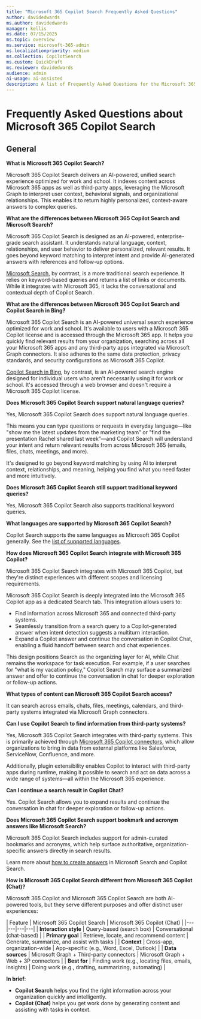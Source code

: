```yaml
---  
title: "Microsoft 365 Copilot Search Frequently Asked Questions"  
author: davidedwards
ms.author: davidedwards  
manager: kellis
ms.date: 07/15/2025
ms.topic: overview
ms.service: microsoft-365-admin
ms.localizationpriority: medium
ms.collection: CopilotSearch
ms.custom: QuickDraft
ms.reviewer: davidedwards
audience: admin
ai-usage: ai-assisted
description: A list of Frequently Asked Questions for the Microsoft 365 Copilot search feature.
---
```


# Frequently Asked Questions about Microsoft 365 Copilot Search

## General

**What is Microsoft 365 Copilot Search?**

Microsoft 365 Copilot Search delivers an AI-powered, unified search experience optimized for work and school. It indexes content across Microsoft 365 apps as well as third-party apps, leveraging the Microsoft Graph to interpret user context, behavioral signals, and organizational relationships. This enables it to return highly personalized, context-aware answers to complex queries.

**What are the differences between Microsoft 365 Copilot Search and Microsoft Search?**

Microsoft 365 Copilot Search is designed as an AI-powered, enterprise-grade search assistant. It understands natural language, context, relationships, and user behavior to deliver personalized, relevant results. It goes beyond keyword matching to interpret intent and provide AI-generated answers with references and follow-up options.

[Microsoft Search](/microsoftsearch/overview-microsoft-search), by contrast, is a more traditional search experience. It relies on keyword-based queries and returns a list of links or documents. While it integrates with Microsoft 365, it lacks the conversational and contextual depth of Copilot Search.

**What are the differences between Microsoft 365 Copilot Search and Copilot Search in Bing?**

Microsoft 365 Copilot Search is an AI-powered universal search experience optimized for work and school. It's available to users with a Microsoft 365 Copilot license and is accessed through the Microsoft 365 app. It helps you quickly find relevant results from your organization, searching across all your Microsoft 365 apps and any third-party apps integrated via Microsoft Graph connectors. It also adheres to the same data protection, privacy standards, and security configurations as Microsoft 365 Copilot. 

[Copilot Search in Bing](https://www.microsoft.com/en-us/bing/copilot-search/), by contrast, is an AI-powered search engine designed for individual users who aren't necessarily using it for work or school. It's accessed through a web browser and doesn't require a Microsoft 365 Copilot license.

**Does Microsoft 365 Copilot Search support natural language queries?**

Yes, Microsoft 365 Copilot Search does support natural language queries.

This means you can type questions or requests in everyday language—like "show me the latest updates from the marketing team” or "find the presentation Rachel shared last week”—and Copilot Search will understand your intent and return relevant results from across Microsoft 365 (emails, files, chats, meetings, and more).

It's designed to go beyond keyword matching by using AI to interpret context, relationships, and meaning, helping you find what you need faster and more intuitively.

**Does Microsoft 365 Copilot Search still support traditional keyword queries?**

Yes, Microsoft 365 Copilot Search also supports traditional keyword queries.

**What languages are supported by Microsoft 365 Copilot Search?**

Copilot Search supports the same languages as Microsoft 365 Copilot generally. See the [list of supported languages](https://support.microsoft.com/en-us/office/supported-languages-for-microsoft-365-copilot-94518d61-644b-4118-9492-617eea4801d8).

**How does Microsoft 365 Copilot Search integrate with Microsoft 365 Copilot?**

Microsoft 365 Copilot Search integrates with Microsoft 365 Copilot, but they're distinct experiences with different scopes and licensing requirements.

Microsoft 365 Copilot Search is deeply integrated into the Microsoft 365 Copilot app as a dedicated Search tab. This integration allows users to:
- Find information across Microsoft 365 and connected third-party systems.
- Seamlessly transition from a search query to a Copilot-generated answer when intent detection suggests a multiturn interaction.
- Expand a Copilot answer and continue the conversation in Copilot Chat, enabling a fluid handoff between search and chat experiences.
 
This design positions Search as the organizing layer for AI, while Chat remains the workspace for task execution. For example, if a user searches for "what is my vacation policy," Copilot Search may surface a summarized answer and offer to continue the conversation in chat for deeper exploration or follow-up actions.

**What types of content can Microsoft 365 Copilot Search access?**

It can search across emails, chats, files, meetings, calendars, and third-party systems integrated via Microsoft Graph connectors.

**Can I use Copilot Search to find information from third-party systems?** 

Yes, Microsoft 365 Copilot Search integrates with third-party systems. This is primarily achieved through [Microsoft 365 Copilot connectors](/microsoft-365-copilot/extensibility/overview-copilot-connector), which allow organizations to bring in data from external platforms like Salesforce, ServiceNow, Confluence, and more. 

Additionally, plugin extensibility enables Copilot to interact with third-party apps during runtime, making it possible to search and act on data across a wide range of systems—all within the Microsoft 365 experience.

**Can I continue a search result in Copilot Chat?**

Yes. Copilot Search allows you to expand results and continue the conversation in chat for deeper exploration or follow-up actions.

**Does Microsoft 365 Copilot Search support bookmark and acronym answers like Microsoft Search?**

Microsoft 365 Copilot Search includes support for admin-curated bookmarks and acronyms, which help surface authoritative, organization-specific answers directly in search results. 

Learn more about [how to create answers](/microsoftsearch/setup-microsoft-search#step-2-create-answers) in Microsoft Search and Copilot Search.

**How is Microsoft 365 Copilot Search different from Microsoft 365 Copilot (Chat)?**

Microsoft 365 Copilot and Microsoft 365 Copilot Search are both AI-powered tools, but they serve different purposes and offer distinct user experiences:

| Feature | Microsoft 365 Copilot Search | Microsoft 365 Copilot (Chat) |
|---|---|---|---|
| **Interaction style** | Query-based (search box) | Conversational (chat-based) |
| **Primary goal** | Retrieve, locate, and recommend content | Generate, summarize, and assist with tasks |
| **Context** | Cross-app, organization-wide | App-specific (e.g., Word, Excel, Outlook) |
| **Data sources** | Microsoft Graph + Third-party connectors | Microsoft Graph + Web + 3P connectors |
| **Best for** | Finding work (e.g., locating files, emails, insights) | Doing work (e.g., drafting, summarizing, automating) |

**In brief**:
- **Copilot Search** helps you find the right information across your organization quickly and intelligently.
- **Copilot (Chat)** helps you get work done by generating content and assisting with tasks in context.


